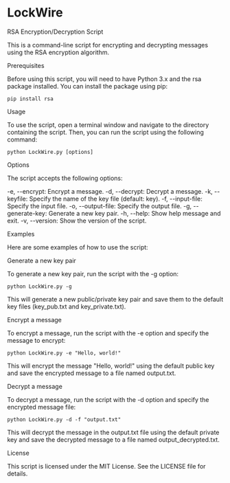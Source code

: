 # LockWire

RSA Encryption/Decryption Script

This is a command-line script for encrypting and decrypting messages using the RSA encryption algorithm.

Prerequisites

Before using this script, you will need to have Python 3.x and the rsa package installed. You can install the package using pip:

`pip install rsa`

Usage

To use the script, open a terminal window and navigate to the directory containing the script. Then, you can run the script using the following command:

`python LockWire.py [options]`

Options

The script accepts the following options:


-e, --encrypt: Encrypt a message.
-d, --decrypt: Decrypt a message.
-k, --keyfile: Specify the name of the key file (default: key).
-f, --input-file: Specify the input file.
-o, --output-file: Specify the output file.
-g, --generate-key: Generate a new key pair.
-h, --help: Show help message and exit.
-v, --version: Show the version of the script.

Examples

Here are some examples of how to use the script:

Generate a new key pair

To generate a new key pair, run the script with the -g option:

`python LockWire.py -g`

This will generate a new public/private key pair and save them to the default key files (key_pub.txt and key_private.txt).

Encrypt a message

To encrypt a message, run the script with the -e option and specify the message to encrypt:

`python LockWire.py -e "Hello, world!"`

This will encrypt the message "Hello, world!" using the default public key and save the encrypted message to a file named output.txt.

Decrypt a message

To decrypt a message, run the script with the -d option and specify the encrypted message file:

`python LockWire.py -d -f "output.txt"`

This will decrypt the message in the output.txt file using the default private key and save the decrypted message to a file named output_decrypted.txt.

License

This script is licensed under the MIT License. See the LICENSE file for details.
